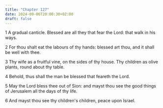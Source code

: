 ```yaml
---
title: "Chapter 127"
date: 2024-09-06T20:00:30+02:00
draft: false
---
```



1 A gradual canticle. Blessed are all they that fear the Lord: that walk in his ways.

2 For thou shalt eat the labours of thy hands: blessed art thou, and it shall be well with thee.

3 Thy wife as a fruitful vine, on the sides of thy house. Thy children as olive plants, round about thy table.

4 Behold, thus shall the man be blessed that feareth the Lord.

5 May the Lord bless thee out of Sion: and mayst thou see the good things of Jerusalem all the days of thy life.

6 And mayst thou see thy children's children, peace upon Israel.

